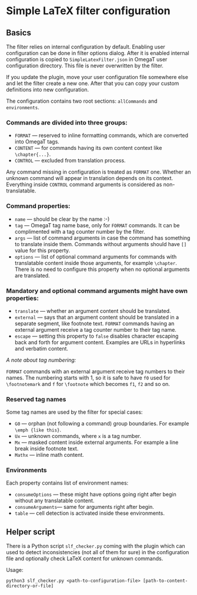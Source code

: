 # Simple LaTeX filter configuration

## Basics
The filter relies on internal configuration by default. Enabling user configuration can be done in filter options dialog.
After it is enabled internal configuration is copied to `SimpleLatexFilter.json` in OmegaT user configuration directory.
This file is never overwritten by the filter.

If you update the plugin, move your user configuration file somewhere else and let the filter create a new one. After
that you can copy your custom definitions into new configuration.

The configuration contains two root sections: `allCommands` and `environments`.

### Commands are divided into three groups:
* `FORMAT` — reserved to inline formatting commands, which are converted into OmegaT tags.
* `CONTENT` — for commands having its own content context like `\chapter{...}`.
* `CONTROL` — excluded from translation process.

Any command missing in configuration is treated as `FORMAT` one. Whether an unknown command will appear in translation
depends on its context. Everything inside `CONTROL` command arguments is considered as non-translatable.

### Command properties:
* `name` — should be clear by the name :-)
* `tag` — OmegaT tag name base, only for `FORMAT` commands. It can be complimented with a tag counter number by the filter.
* `args` — list of command arguments in case the command has something to translate inside them. Commands without
arguments should have `[]` value for this property.
* `options` — list of optional command arguments for commands with translatable content inside those arguments, for
example `\chapter`. There is no need to configure this property when no optional arguments are translated.   

### Mandatory and optional command arguments might have own properties:
* `translate` — whether an argument content should be translated.
* `external` — says that an argument content should be translated in a separate segment, like footnote text. `FORMAT`
commands having an external argument receive a tag counter number to their tag name. 
* `escape` — setting this property to `false` disables character escaping back and forth for argument content. Examples
are URLs in hyperlinks and verbatim content.

*A note about tag numbering:*

`FORMAT` commands with an external argument receive tag numbers to their names. The numbering starts with 1, so it is
safe to have `f0` used for `\footnotemark` and `f` for `\footnote` which becomes `f1`, `f2` and so on.

### Reserved tag names
Some tag names are used by the filter for special cases:
* `G0` — orphan (not following a command) group boundaries. For example `\emph {like this}`.
* `Ux` — unknown commands, where `x` is a tag number.
* `Mx` — masked content inside external arguments. For example a line break inside footnote text.
* `Mathx` — inline math content.

### Environments
Each property contains list of environment names:
* `consumeOptions` — these might have options going right after begin without any translatable content. 
* `consumeArguments`— same for arguments right after begin.
* `table` — cell detection is activated inside these environments.

## Helper script
There is a Python script `slf_checker.py` coming with the plugin which can used to detect inconsistencies
(not all of them for sure) in the configuration file and optionally check LaTeX content for unknown commands.

Usage:
```
python3 slf_checker.py <path-to-configuration-file> [path-to-content-directory-or-file]
```